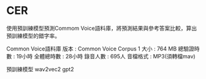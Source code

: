 # CER
使用預訓練模型預測Commom Voice語料庫，將預測結果與參考答案比較，算出預訓練模型的錯字率。

Common Voice語料庫
版本 : Common Voice Corpus 1 
大小 : 764 MB
總驗證時數 : 19小時     全體總時數 : 28小時
錄音人數 : 695人
音檔格式 : MP3(須轉檔mav)

預訓練模型 wav2vec2 gpt2



